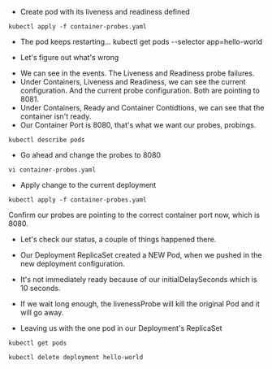 - Create pod with its liveness and readiness defined

```
kubectl apply -f container-probes.yaml
```

- The pod keeps restarting...
kubectl get pods --selector app=hello-world

- Let's figure out what's wrong

* We can see in the events. The Liveness and Readiness probe failures.
* Under Containers, Liveness and Readiness, we can see the current configuration. And the current probe configuration. Both are pointing to 8081.
* Under Containers, Ready and Container Contidtions, we can see that the container isn't ready.
* Our Container Port is 8080, that's what we want our probes, probings. 

```
kubectl describe pods
```

- Go ahead and change the probes to 8080

```
vi container-probes.yaml
```

- Apply change to the current deployment

```
kubectl apply -f container-probes.yaml
```

Confirm our probes are pointing to the correct container port now, which is 8080.
 
- Let's check our status, a couple of things happened there.

* Our Deployment ReplicaSet created a NEW Pod, when we pushed in the new deployment configuration.

* It's not immediately ready because of our initialDelaySeconds which is 10 seconds.

* If we wait long enough, the livenessProbe will kill the original Pod and it will go away.

* Leaving us with the one pod in our Deployment's ReplicaSet

```
kubectl get pods 
```

```
kubectl delete deployment hello-world
```